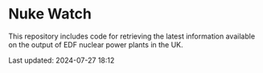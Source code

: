 # Nuke Watch

This repository includes code for retrieving the latest information available on the output of EDF nuclear power plants in the UK.

Last updated: 2024-07-27 18:12